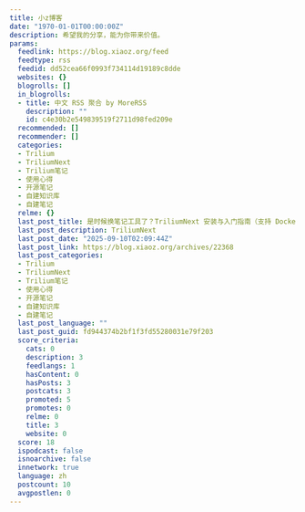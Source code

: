 ```yaml
---
title: 小z博客
date: "1970-01-01T00:00:00Z"
description: 希望我的分享，能为你带来价值。
params:
  feedlink: https://blog.xiaoz.org/feed
  feedtype: rss
  feedid: dd52cea66f0993f734114d19189c8dde
  websites: {}
  blogrolls: []
  in_blogrolls:
  - title: 中文 RSS 聚合 by MoreRSS
    description: ""
    id: c4e30b2e549839519f2711d98fed209e
  recommended: []
  recommender: []
  categories:
  - Trilium
  - TriliumNext
  - Trilium笔记
  - 使用心得
  - 开源笔记
  - 自建知识库
  - 自建笔记
  relme: {}
  last_post_title: 是时候换笔记工具了？TriliumNext 安装与入门指南（支持 Docker）
  last_post_description: TriliumNext
  last_post_date: "2025-09-10T02:09:44Z"
  last_post_link: https://blog.xiaoz.org/archives/22368
  last_post_categories:
  - Trilium
  - TriliumNext
  - Trilium笔记
  - 使用心得
  - 开源笔记
  - 自建知识库
  - 自建笔记
  last_post_language: ""
  last_post_guid: fd944374b2bf1f3fd55280031e79f203
  score_criteria:
    cats: 0
    description: 3
    feedlangs: 1
    hasContent: 0
    hasPosts: 3
    postcats: 3
    promoted: 5
    promotes: 0
    relme: 0
    title: 3
    website: 0
  score: 18
  ispodcast: false
  isnoarchive: false
  innetwork: true
  language: zh
  postcount: 10
  avgpostlen: 0
---
```

